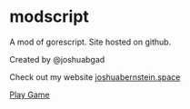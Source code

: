 # modscript

A mod of gorescript. Site hosted on github.

Created by @joshuabgad

Check out my website [joshuabernstein.space](http://www.joshuabernstein.space/)

[Play Game](beta-v4/)
